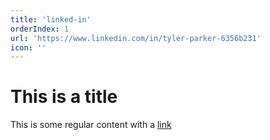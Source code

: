 ```yaml
---
title: 'linked-in'
orderIndex: 1
url: 'https://www.linkedin.com/in/tyler-parker-6356b231'
icon: ''
---
```


# This is a title

This is some regular content with a [link](https://google.com)